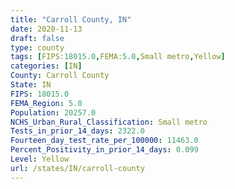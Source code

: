 ```yaml
---
title: "Carroll County, IN"
date: 2020-11-13
draft: false
type: county
tags: [FIPS:18015.0,FEMA:5.0,Small metro,Yellow]
categories: [IN]
County: Carroll County
State: IN
FIPS: 18015.0
FEMA_Region: 5.0
Population: 20257.0
NCHS_Urban_Rural_Classification: Small metro
Tests_in_prior_14_days: 2322.0
Fourteen_day_test_rate_per_100000: 11463.0
Percent_Positivity_in_prior_14_days: 0.099
Level: Yellow
url: /states/IN/carroll-county
---
```



